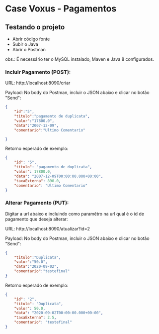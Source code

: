# Case Voxus - Pagamentos

## Testando o projeto

  - Abrir código fonte
  - Subir o Java 
  - Abrir o Postman

obs.: É necessário ter o MySQL instalado, Maven e Java 8 configurados.

### Incluir Pagamento (POST):

URL: http://localhost:8090/criar

Payload: No body do Postman, incluir o JSON abaixo e clicar no botão "Send":

```json
{
	"id":"5",
	"titulo":"pagamento de duplicata",	
	"valor":"17800.0",
	"data":"2007-12-09",
	"comentario":"Ultimo Comentario"

}
```

Retorno esperado de exemplo:

```json
{
    "id": "5",
    "titulo": "pagamento de duplicata",
    "valor": 17800.0,
    "data": "2007-12-09T00:00:00.000+00:00",
    "taxaExterna": 890.0,
    "comentario": "Ultimo Comentario"
}
```

### Alterar Pagamento (PUT):

Digitar a url abaixo e incluindo como paramêtro na url qual é o id de pagamento que deseja alterar:

URL: http://localhost:8090/atualizar?id=2

Payload: No body do Postman, incluir o JSON abaixo e clicar no botão "Send":

```json
{
	"titulo":"Duplicata",
	"valor":"50.0",
	"data":"2020-09-02",
	"comentario":"testefinal"
}
```

Retorno esperado de exemplo:

```json
{
    "id": "2",
    "titulo": "Duplicata",
    "valor": 50.0,
    "data": "2020-09-02T00:00:00.000+00:00",
    "taxaExterna": 2.5,
    "comentario": "testefinal"
}
```
